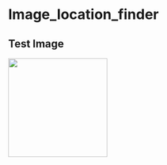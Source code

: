 # Image_location_finder

## Test Image

<img src="https://github.com/pix3000/Image_location_finder/assets/51011169/d1f94e3f-f6da-4eb2-a024-bad4e7510c53" width="200"/>
